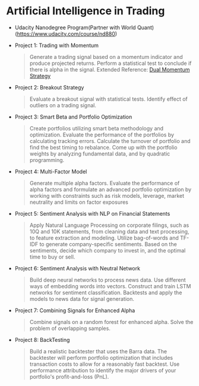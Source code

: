 # Artificial Intelligence in Trading
  - Udacity Nanodegree Program(Partner with World Quant) (https://www.udacity.com/course/nd880)
  - Project 1: Trading with Momentum
     >Generate a trading signal based on a momentum indicator and produce projected returns. Perform a statistical test to conclude if there is alpha in the signal.
     >Extended Reference: [Dual Momentum Strategy](https://seekingalpha.com/article/4233923-dual-momentum-january-update)
     
  - Project 2: Breakout Strategy
     >Evaluate a breakout signal with statistical tests. Identify effect of outliers on a trading signal.
     
  - Project 3: Smart Beta and Portfolio Optimization
     >Create portfolios utilizing smart beta methodology and optimization. Evaluate the performance of the portfolios by calculating tracking errors. Calculate the turnover of portfolio and find the best timing to rebalance. Come up with the portfolio weights by analyzing fundamental data, and by quadratic programming.

  - Project 4: Multi-Factor Model
     >Generate multiple alpha factors. Evaluate the performance of alpha factors and formulate an advanced portfolio optimization by working with constraints such as risk models, leverage, market neutrality and limits on factor exposures
     
  - Project 5: Sentiment Analysis with NLP on Financial Statements
     >Apply Natural Language Processing on corporate filings, such as 10Q and 10K statements, from cleaning data and text processing, to feature extraction and modeling. Utilize bag-of-words and TF-IDF to generate company-specific sentiments. Based on the sentiments, decide which company to invest in, and the optimal time to buy or sell.
      
  - Project 6: Sentiment Analysis with Neutral Network
     >Build deep neural networks to process news data. Use different ways of embedding words into vectors. Construct and train LSTM networks for sentiment classification. Backtests and apply the models to news data for signal generation.
      
  - Project 7: Combining Signals for Enhanced Alpha
     >Combine signals on a random forest for enhanced alpha. Solve the problem of overlapping samples.

  - Project 8: BackTesting
     >Build a realistic backtester that uses the Barra data. The backtester will perform portfolio optimization that includes transaction costs to allow for a reasonably fast backtest. Use performance attribution to identify the major drivers of your portfolio's profit-and-loss (PnL). 
